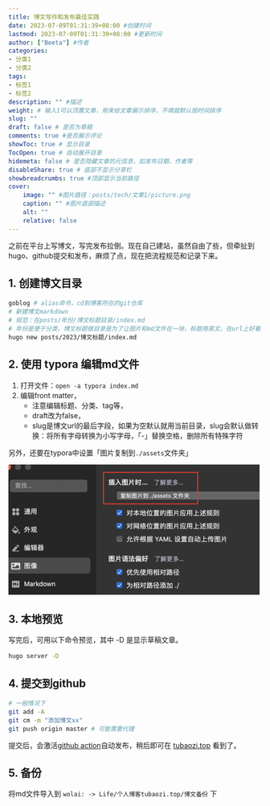 ```yaml
---
title: 博文写作和发布最佳实践
date: 2023-07-09T01:31:39+08:00 #创建时间
lastmod: 2023-07-09T01:31:39+08:00 #更新时间
author: ["Beeta"] #作者
categories:
- 分类1
- 分类2
tags:
- 标签1
- 标签2
description: "" #描述
weight: # 输入1可以顶置文章，用来给文章展示排序，不填就默认按时间排序
slug: ""
draft: false # 是否为草稿
comments: true #是否展示评论
showToc: true # 显示目录
TocOpen: true # 自动展开目录
hidemeta: false # 是否隐藏文章的元信息，如发布日期、作者等
disableShare: true # 底部不显示分享栏
showbreadcrumbs: true #顶部显示当前路径
cover:
    image: "" #图片路径：posts/tech/文章1/picture.png
    caption: "" #图片底部描述
    alt: ""
    relative: false
---
```


之前在平台上写博文，写完发布拉倒。现在自己建站，虽然自由了些，但牵扯到hugo、github提交和发布，麻烦了点，现在把流程规范和记录下来。

## 1. 创建博文目录

```bash
goblog # alias命令，cd到博客所在的git仓库
# 新建博文markdown
# 规范：在posts/年份/博文标题目录/index.md
# 年份是便于分类，博文标题做目录是为了让图片和md文件在一块，标题用英文，在url上好看些，md文档的front matter 的title字段可定义中文标题
hugo new posts/2023/博文标题/index.md
```

## 2. 使用 typora 编辑md文件

1. 打开文件：`open -a typora index.md`
2. 编辑front matter，
   - 注意编辑标题、分类、tag等，
   - draft改为false，
   - slug是博文url的最后字段，如果为空默认就用当前目录，slug会默认做转换：将所有字母转换为小写字母，「-」替换空格，删除所有特殊字符



另外，还要在typora中设置「图片复制到`./assets`文件夹」

<img src="./assets/image-20230709154950135.png" alt="image-20230709154950135" style="zoom:50%;" />

## 3. 本地预览

写完后，可用以下命令预览，其中 -D 是显示草稿文章。

```bash
hugo server -D
```

## 4. 提交到github

```bash
# 一般情况下
git add -A
git cm -m "添加博文xx"
git push origin master # 可能需要代理
```

提交后，会激活[github action](https://github.com/Beeta/beeta.github.io/actions)自动发布，稍后即可在 [tubaozi.top](http://tubaozi.top/) 看到了。

## 5. 备份

将md文件导入到 `wolai: -> Life/个人博客tubaozi.top/博文备份` 下
